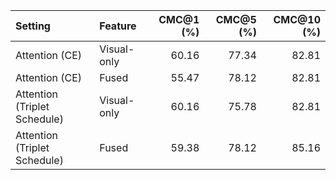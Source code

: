 | Setting                      | Feature     |   CMC@1 (%) |   CMC@5 (%) |   CMC@10 (%) |
|:-----------------------------|:------------|------------:|------------:|-------------:|
| Attention (CE)               | Visual-only |       60.16 |       77.34 |        82.81 |
| Attention (CE)               | Fused       |       55.47 |       78.12 |        82.81 |
| Attention (Triplet Schedule) | Visual-only |       60.16 |       75.78 |        82.81 |
| Attention (Triplet Schedule) | Fused       |       59.38 |       78.12 |        85.16 |